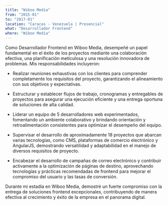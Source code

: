 ```yaml
---
title: "Wiboo Media"
from: "2015-01"
to: "2017-01"
location: "Caracas - Venezuela | Presencial"
what: "Desarrollador Frontend"
where: "Wiboo Media"
---
```


Como Desarrollador Frontend en Wiboo Media, desempeñé un papel fundamental en el éxito de los proyectos mediante una colaboración efectiva, una planificación meticulosa y una resolución innovadora de problemas. Mis responsabilidades incluyeron:

- Realizar reuniones exhaustivas con los clientes para comprender completamente los requisitos del proyecto, garantizando el alineamiento con sus objetivos y expectativas.
  
- Estructurar y establecer flujos de trabajo, cronogramas y entregables de proyectos para asegurar una ejecución eficiente y una entrega oportuna de soluciones de alta calidad.
  
- Liderar un equipo de 5 desarrolladores web experimentados, fomentando un ambiente colaborativo y brindando orientación y retroalimentación consistentes para optimizar el desempeño del equipo.
  
- Supervisar el desarrollo de aproximadamente 18 proyectos que abarcan varias tecnologías, como CMS, plataformas de comercio electrónico y AngularJS, demostrando versatilidad y adaptabilidad en el manejo de diversos requisitos de proyecto.
  
- Encabezar el desarrollo de campañas de correo electrónico y contribuir activamente a la optimización de páginas de destino, aprovechando tecnologías y prácticas recomendadas de frontend para mejorar el compromiso del usuario y las tasas de conversión.

Durante mi estadía en Wiboo Media, demostré un fuerte compromiso con la entrega de soluciones frontend excepcionales, contribuyendo de manera efectiva al crecimiento y éxito de la empresa en el panorama digital.